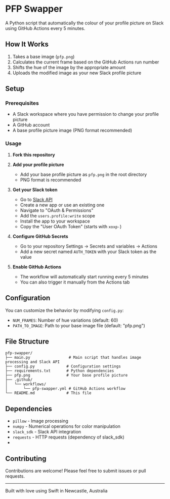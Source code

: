 # PFP Swapper

A Python script that automatically the colour of your profile picture on Slack using GitHub Actions every 5 minutes.

## How It Works

1. Takes a base image (`pfp.png`)
2. Calculates the current frame based on the GitHub Actions run number
3. Shifts the hue of the image by the appropriate amount
4. Uploads the modified image as your new Slack profile picture

## Setup

### Prerequisites

- A Slack workspace where you have permission to change your profile picture
- A GitHub account
- A base profile picture image (PNG format recommended)

### Usage

1. **Fork this repository**

2. **Add your profile picture**
   - Add your base profile picture as `pfp.png` in the root directory
   - PNG format is recommended

3. **Get your Slack token**
   - Go to [Slack API](https://api.slack.com/apps)
   - Create a new app or use an existing one
   - Navigate to "OAuth & Permissions"
   - Add the `users.profile:write` scope
   - Install the app to your workspace
   - Copy the "User OAuth Token" (starts with `xoxp-`)

4. **Configure GitHub Secrets**
   - Go to your repository Settings → Secrets and variables → Actions
   - Add a new secret named `AUTH_TOKEN` with your Slack token as the value

5. **Enable GitHub Actions**
   - The workflow will automatically start running every 5 minutes
   - You can also trigger it manually from the Actions tab

## Configuration

You can customize the behavior by modifying `config.py`:

- `NUM_FRAMES`: Number of hue variations (default: 60)
- `PATH_TO_IMAGE`: Path to your base image file (default: "pfp.png")

## File Structure

```
pfp-swapper/
├── main.py                 # Main script that handles image processing and Slack API
├── config.py              # Configuration settings
├── requirements.txt       # Python dependencies
├── pfp.png                # Your base profile picture
├── .github/
│   └── workflows/
│       └── pfp-swapper.yml # GitHub Actions workflow
└── README.md              # This file
```

## Dependencies

- `pillow` - Image processing
- `numpy` - Numerical operations for color manipulation
- `slack_sdk` - Slack API integration
- `requests` - HTTP requests (dependency of slack_sdk)
- 
## Contributing

Contributions are welcome! Please feel free to submit issues or pull requests.

---

Built with love using Swift in Newcastle, Australia